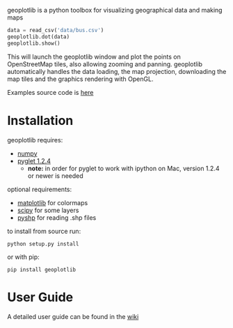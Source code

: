 geoplotlib is a python toolbox for visualizing geographical data and making maps

```python
data = read_csv('data/bus.csv')
geoplotlib.dot(data)
geoplotlib.show()
```

This will launch the geoplotlib window and plot the points on OpenStreetMap tiles, also allowing zooming and panning. geoplotlib automatically handles the data loading, the map projection, downloading the map tiles and the graphics rendering with OpenGL.

Examples source code is [here](https://github.com/andrea-cuttone/geoplotlib/tree/master/examples)

# Installation

geoplotlib requires:
* [numpy](http://www.numpy.org/)
* [pyglet 1.2.4](https://bitbucket.org/pyglet/pyglet/wiki/Download)
	* **note:** in order for pyglet to work with ipython on Mac, version 1.2.4 or newer is needed

optional requirements:
* [matplotlib](http://matplotlib.org/) for colormaps
* [scipy](http://www.scipy.org) for some layers
* [pyshp](https://github.com/GeospatialPython/pyshp) for reading .shp files

to install from source run:

```python setup.py install```

or with pip:

```pip install geoplotlib```

# User Guide
A detailed user guide can be found in the [wiki](https://github.com/andrea-cuttone/geoplotlib/wiki/User-Guide)
